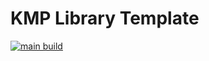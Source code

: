 KMP Library Template
===

[![main build](https://github.com/whyrising/kmp-library-template/actions/workflows/main.yml/badge.svg)](https://github.com/whyrising/kmp-library-template/actions/workflows/main.yml)
